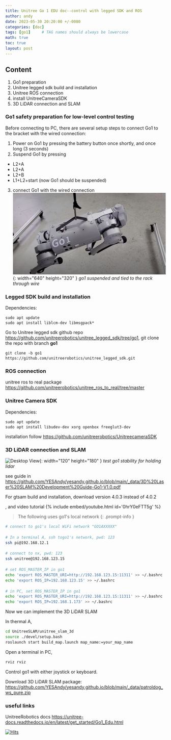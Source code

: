 ```yaml
---
title: Unitree Go 1 EDU doc--control with legged SDK and ROS
author: andy
date: 2023-05-30 20:20:00 +/-0080
categories: [doc]
tags: [go1]     # TAG names should always be lowercase
math: true
toc: true
layout: post
---
```





## Content
1. Go1 preparation
2. Unitree legged sdk build and installation
3. Unitree ROS connection
4. install UnitreeCameraSDK
5. 3D LiDAR connection and SLAM 


### Go1 safety preparation for low-level control testing

Before connecting to PC, there are several setup steps to connect Go1 to the bracket with the wired connection:
1. Power on Go1 by pressing the battery button once shortly, and once long (3 seconds)
2. Suspend Go1 by pressing
  + L2+A
  + L2+A
  + L2+B
  + L1+L2+start (now Go1 should be suspended)
3. connect Go1 with the wired connection
![Desktop View](/assets/img/post/2023-05-30-go1-suspended.png){: width="640" height="320" }
_go1 suspended and tied to the rack through wire_


### Legged SDK build and installation

Dependencies: 

```
sudo apt update
sudo apt install liblcm-dev libmsgpack*
```

Go to Unitree legged sdk github repo <https://github.com/unitreerobotics/unitree_legged_sdk/tree/go1>, git clone the repo with branch **go1**

```
git clone -b go1 https://github.com/unitreerobotics/unitree_legged_sdk.git
```


### ROS connection 
unitree ros to real package
<https://github.com/unitreerobotics/unitree_ros_to_real/tree/master>



### Unitree Camera SDK

Dependencies:

```
sudo apt update
sudo apt install libudev-dev xorg openbox freeglut3-dev
```

installation follow <https://github.com/unitreerobotics/UnitreecameraSDK>


### 3D LiDAR connection and SLAM

![Desktop View](/assets/img/post/2023-05-30-go1-holding-lidar.gif){: width="120" height="180" }
_test go1 stability for holding lidar_

see guide in <https://github.com/YESAndy/yesandy.github.io/blob/main/_data/3D%20Laser%20SLAM%20Development%20Guide-Go1-V1.0.pdf>

For gtsam build and installation, download version 4.0.3 instead of 4.0.2

, and video tutorial
{% include embed/youtube.html id='0hrY0eFTT5g' %}

> The following uses go1's local network
{: .prompt-info }

```bash
# connect to go1's local WiFi network "GO1AXXXXX"

# In a terminal A, ssh togo1's network, pwd: 123
ssh pi@192.168.12.1

# connect to nx, pwd: 123
ssh unitree@192.168.123.15

# set ROS_MASTER_IP in go1
echo 'export ROS_MASTER_URI=http://192.168.123.15:11311' >> ~/.bashrc
echo 'export ROS_IP=192.168.123.15' >> ~/.bashrc

# in PC, set ROS_MASTER_IP in go1
echo 'export ROS_MASTER_URI=http://192.168.123.15:11311' >> ~/.bashrc
echo 'export ROS_IP=192.168.1.173' >> ~/.bashrc
```

Now we can implement the 3D LiDAR SLAM

In thermal A,
```bash
cd UnitreeSLAM/unitree_slam_3d
source ./devel/setup.bash
roslaunch start build_map.launch map_name:=your_map_name
```

Open a terminal in PC,
```bash
rviz rviz
```

Control go1 with either joystick or keyboard.


Download 3D LiDAR SLAM package: <https://github.com/YESAndy/yesandy.github.io/blob/main/_data/patroldog_ws_pure.zip>


### useful links

UnitreeRobotics docs <https://unitree-docs.readthedocs.io/en/latest/get_started/Go1_Edu.html>

[![Hits](https://hits.sh/yesandy.github.io/posts/go1-docs1.svg)](https://hits.sh/yesandy.github.io/posts/go1-docs1/)

